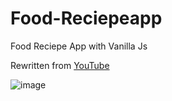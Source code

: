 # Food-Reciepeapp
Food Reciepe App with Vanilla Js

Rewritten from [YouTube](https://www.youtube.com/watch?v=opikz5x_1ak)

![image](https://user-images.githubusercontent.com/95219001/191242550-c54bbd6b-72f6-4fc7-bcc1-f9695aa99c2f.png)

